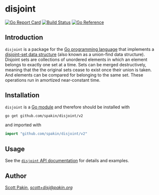 disjoint
========

[![Go Report Card](https://goreportcard.com/badge/github.com/spakin/disjoint)](https://goreportcard.com/report/github.com/spakin/disjoint) [![Build Status](https://github.com/spakin/disjoint/actions/workflows/go.yml/badge.svg)](https://github.com/spakin/disjoint/actions) [![Go Reference](https://pkg.go.dev/badge/github.com/spakin/disjoint.svg)](https://pkg.go.dev/github.com/spakin/disjoint)

Introduction
------------

`disjoint` is a package for the [Go programming language](http://go.dev/) that implements a [disjoint-set data structure](http://en.wikipedia.org/wiki/Disjoint-set_data_structure) (also known as a union-find data structure).  Disjoint sets are collections of unordered elements in which an element belongs to exactly one set at a time.  Sets can be merged destructively, meaning that the the original sets cease to exist once their union is taken.  And elements can be compared for belonging to the same set.  These operations run in amortized near-constant time.

Installation
------------

`disjoint` is a [Go module](https://go.dev/ref/mod) and therefore should be installed with
```bash
go get github.com/spakin/disjoint/v2
```
and imported with
```Go
import "github.com/spakin/disjoint/v2"
```

Usage
-----

See the [`disjoint` API documentation](https://pkg.go.dev/github.com/spakin/disjoint) for details and examples.

Author
------

[Scott Pakin](http://www.pakin.org/~scott/), *scott+disj@pakin.org*
